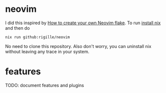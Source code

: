 # neovim

I did this inspired by [How to create your own Neovim flake](https://primamateria.github.io/blog/neovim-nix). To run [install nix](https://github.com/DeterminateSystems/nix-installer#the-determinate-nix-installer) and then do
```
nix run github:rigille/neovim
```
No need to clone this repository. Also don't worry, you can uninstall nix without leaving any trace in your system.

# features

TODO: document features and plugins
